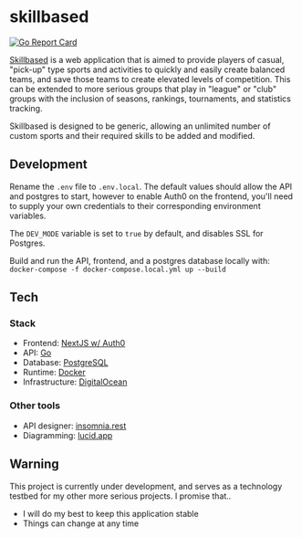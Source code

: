 # skillbased
[![Go Report Card](https://goreportcard.com/badge/github.com/adamdevigili/skillbased.io)](https://goreportcard.com/report/github.com/adamdevigili/skillbased.io)

[Skillbased](http://skillbased.xyz) is a web application that is aimed to provide players of casual, "pick-up" type sports and activities to quickly and easily create balanced teams, and save those teams to create elevated levels of competition. This can be extended to more serious groups that play in "league" or "club" groups with the inclusion of seasons, rankings, tournaments, and statistics tracking.

Skillbased is designed to be generic,
allowing an unlimited number of custom sports and their required skills to be added and modified.

## Development

Rename the `.env` file to `.env.local`. The default values should allow the API and postgres to start, however to
enable Auth0 on the frontend, you'll need to supply your own credentials to their corresponding environment variables.

The `DEV_MODE` variable is set to `true` by default, and disables SSL for Postgres.

Build and run the API, frontend, and a postgres database locally with: `docker-compose -f docker-compose.local.yml up --build`

## Tech
### Stack
- Frontend: [NextJS w/ Auth0](https://nextjs.org/)
- API: [Go](https://golang.org/)
- Database: [PostgreSQL](https://www.postgresql.org/)
- Runtime: [Docker](https://www.docker.com/)
- Infrastructure: [DigitalOcean](https://www.digitalocean.com/)

### Other tools
- API designer: [insomnia.rest](https://insomnia.rest/)
- Diagramming: [lucid.app](https://lucid.app/)

## Warning
This project is currently under development, and serves as a technology testbed for my other more serious projects. I promise that..

- I will do my best to keep this application stable
- Things can change at any time
